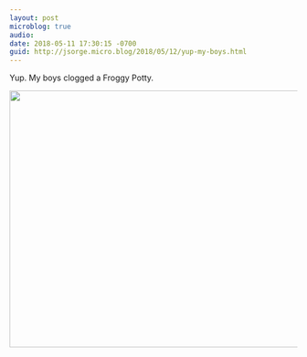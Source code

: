 ```yaml
---
layout: post
microblog: true
audio: 
date: 2018-05-11 17:30:15 -0700
guid: http://jsorge.micro.blog/2018/05/12/yup-my-boys.html
---
```

Yup. My boys clogged a Froggy Potty.

<img src="http://mb.jsorge.net/uploads/2018/29ab6ad03f.jpg" width="600" height="450" />
